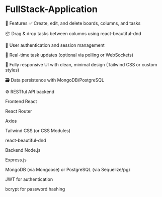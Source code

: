 # FullStack-Application

🌟 Features
✅ Create, edit, and delete boards, columns, and tasks

📦 Drag & drop tasks between columns using react-beautiful-dnd

🔐 User authentication and session management

🔄 Real-time task updates (optional via polling or WebSockets)

📱 Fully responsive UI with clean, minimal design (Tailwind CSS or custom styles)

🗃️ Data persistence with MongoDB/PostgreSQL

⚙️ RESTful API backend

Frontend
React

React Router

Axios

Tailwind CSS (or CSS Modules)

react-beautiful-dnd

Backend
Node.js

Express.js

MongoDB (via Mongoose) or PostgreSQL (via Sequelize/pg)

JWT for authentication

bcrypt for password hashing



